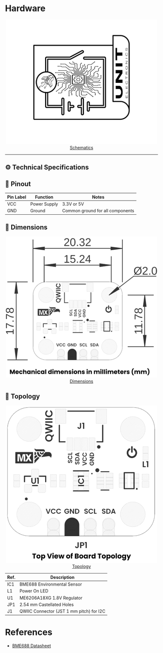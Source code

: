 # Hardware

<div align="center">
<a href="./unit_sch_V_0_0_1_ue0094_ICP-10111.pdf"><img src="resources/Schematics_icon.jpg?raw=false" width="500px"><br/> Schematics</a>
</div>

---


## ⚙️ Technical Specifications





## 🔌 Pinout

<div align="center">

| Pin Label | Function    | Notes                             |
|-----------|-------------|-----------------------------------|
| VCC       | Power Supply| 3.3V or 5V                       |
| GND       | Ground      | Common ground for all components  |

</div>

## 📏 Dimensions

<div align="center">
<a href="./resources/unit_dimension_v_1_0_0_icp10111_barometric_pressure_sensor.png"><img src="./resources/unit_dimension_v_1_0_0_icp10111_barometric_pressure_sensor.png" width="500px"><br/> Dimensions</a>
</div>

## 📃 Topology

<div align="center">
<a href="./resources/unit_topology_v_1_0_0_icp10111_barometric_pressure_sensor.png"><img src="./resources/unit_topology_v_1_0_0_icp10111_barometric_pressure_sensor.png" width="500px"><br/> Topology</a>

| Ref. | Description                              |
|------|------------------------------------------|
| IC1  | BME688 Environmental Sensor              |
| L1   | Power On LED                             |
| U1   | ME6206A18XG 1.8V Regulator               | 
| JP1  | 2.54 mm Castellated Holes                |
| J1   | QWIIC Connector (JST 1 mm pitch) for I2C |

</div>

# References

- [BME688 Datasheet](https://product.tdk.com/system/files/dam/doc/product/sensor/pressure/capacitive-pressure/data_sheet/ds-000177-icp-10111-v1.3.pdf)
